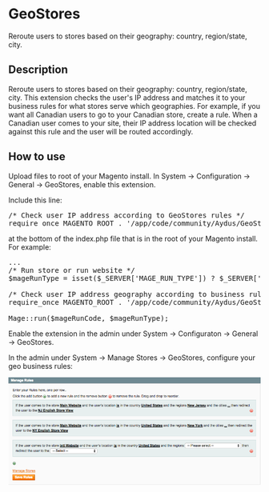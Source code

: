 GeoStores
================
Reroute users to stores based on their geography: country, region/state, city. 

Description
-----------
Reroute users to stores based on their geography: country, region/state, city. This extension checks
the user's IP address and matches it to your business rules for what stores serve which 
geographies. For example, if you want all Canadian users to go to your Canadian store, create a
rule. When a Canadian user comes to your site, their IP address location will be checked against 
this rule and the user will be routed accordingly. 

How to use
-------------------------
Upload files to root of your Magento install. In System -> Configuration -> General -> GeoStores,
enable this extension. 

Include this line:

<pre>
/* Check user IP address according to GeoStores rules */
require_once MAGENTO_ROOT . '/app/code/community/Aydus/GeoStores/includes/GeoStores.php';
</pre>
at the bottom of the index.php file that is in the root of your Magento install. For example:
<pre>
...
/* Run store or run website */
$mageRunType = isset($_SERVER['MAGE_RUN_TYPE']) ? $_SERVER['MAGE_RUN_TYPE'] : 'store';

/* Check user IP address geography according to business rules */
require_once MAGENTO_ROOT . '/app/code/community/Aydus/GeoStores/includes/GeoStores.php';

Mage::run($mageRunCode, $mageRunType);
</pre>

Enable the extension in the admin under System -> Configuraton -> General -> GeoStores.

In the admin under System -> Manage Stores -> GeoStores, configure your geo business rules:

<img src="md/rules.png" />

